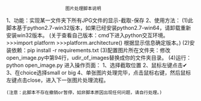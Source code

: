                           图片处理脚本说明


1、功能：实现某一文件夹下所有JPG文件的显示-截取-保存
2、使用方法：
    (1)此脚本基于python2.7-win32版本，如果已经安装python2.7-win64，请卸载重新安装win32版本。
        (关于查看自己版本：cmd下进入python交互环境。
        >>>import platform
        >>>platform.architecture()
        根据显示信息确定版本。)
    (2)安装依赖：pip install -r requirements.txt
    (3)配置图片所在文件夹：修改open_image.py中第94行，udir_of_images替换成你的文件夹目录。
    (4)运行：python open_image.py
       进入操作页面：
       1、选择截取位置
       2、鼠标左键点击✔
       3、在choice选择small or big
       4、单张图片处理完毕，点击鼠标右键，然后鼠标左键点击close，进入下一张图片处理流程。

    (注意：此脚本不存在撤销or暂停，如非脚本原因出现任何问题，请自行处理。)